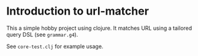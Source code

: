 # Introduction to url-matcher

This a simple hobby project using clojure.
It matches URL using a tailored query DSL (see `grammar.g4`).

See `core-test.clj` for example usage.
